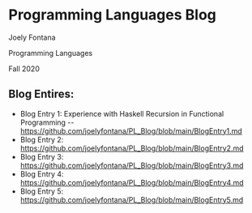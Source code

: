 # Programming Languages Blog
Joely Fontana

Programming Languages

Fall 2020

## Blog Entires:
- Blog Entry 1: Experience with Haskell Recursion in Functional Programming
--https://github.com/joelyfontana/PL_Blog/blob/main/BlogEntry1.md
- Blog Entry 2: https://github.com/joelyfontana/PL_Blog/blob/main/BlogEntry2.md
- Blog Entry 3: https://github.com/joelyfontana/PL_Blog/blob/main/BlogEntry3.md
- Blog Entry 4: https://github.com/joelyfontana/PL_Blog/blob/main/BlogEntry4.md
- Blog Entry 5: https://github.com/joelyfontana/PL_Blog/blob/main/BlogEntry5.md

